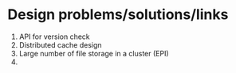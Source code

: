 # Design problems/solutions/links

1. API for version check 
2. Distributed cache design
3. Large number of file storage in a cluster (EPI)
4. 
